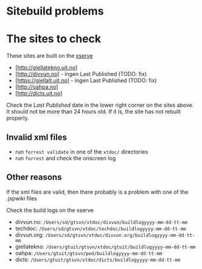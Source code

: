 # Sitebuild problems

# The sites to check

These sites are built on the [xserve](xserve.html)

- [http://giellatekno.uit.no]
- [http://divvun.no] - ingen Last Published (TODO: fix)
- [https://giellalt.uit.no] - ingen Last Published (TODO: fix)
- [http://oahpa.no]
- [http://dicts.uit.no]

Check the _Last Published_ date in the lower right corner on the sites above. It should not be more than
24 hours old. If it is, the site has not rebuilt properly.

## Invalid xml files

- run `forrest validate` in one of the `xtdoc/` directories
- run `forrest` and check the onscreen log

## Other reasons

If the xml files are valid, then there probably is a problem with one of the .jspwiki files

Check the build logs on the xserve

- divvun.no: `/Users/sd/gtsvn/xtdoc/divvun/buildlogyyyy-mm-dd-tt-mm`
- techdoc: `/Users/sd/gtsvn/xtdoc/techdoc/buildlogyyyy-mm-dd-tt-mm`
- divvun.org: `/Users/sd/gtsvn/xtdoc/divvun.org/buildlogyyyy-mm-dd-tt-mm`
- giellatekno: `/Users/gtuit/gtsvn/xtdoc/gtuit/buildlogyyyy-mm-dd-tt-mm`
- oahpa: `/Users/gtuit/gtsvn/ped/buildlogyyyy-mm-dd-tt-mm`
- dicts: `/Users/gtuit/gtsvn/xtdoc/dicts/buildlogyyyy-mm-dd-tt-mm`
